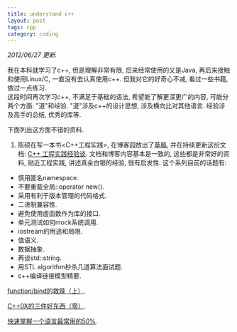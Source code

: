 ```yaml
---
title: understand c++
layout: post
tags: cpp
category: coding
---
```


*2012/06/27 更新.*

我在本科就学习了c++, 但是理解非常有限, 后来经常使用的又是Java, 再后来接触和使用Linux/C, 一直没有去认真使用c++. 但我对它的好奇心不减, 看过一些书籍, 做过一点练习.  
这段时间再次学习c++, 不满足于基础的语法, 希望能了解更深更广的内容, 可能分两个方面: "道"和经验. "道"涉及c++的设计思想, 涉及横向比对其他语言. 经验涉及高手的总结, 优秀的库等.

下面列出这方面不错的资料.

1. 陈硕在写一本书<C++工程实践>, 在博客园放出了[草稿](http://www.cnblogs.com/Solstice/category/287661.html), 并在持续更新这份文档: [C++ 工程实践经验谈](http://cloud.github.com/downloads/chenshuo/documents/CppPractice.pdf). 文档和博客内容基本是一致的, 这些都是非常好的资料, 贴近工程实践, 讲述真金白银的经验, 很有启发性. 这个系列目前的话题有:  
- 慎用匿名namespace.  
- 不要重载全局::operator new().  
- 采用有利于版本管理的代码格式.  
- 二进制兼容性.  
- 避免使用虚函数作为库的接口.  
- 单元测试如何mock系统调用.  
- iostream的用途和局限.  
- 值语义.  
- 数据抽象.  
- 再谈std::string.  
- 用STL algorithm秒杀几道算法面试题.  
- c++编译链接模型精要.  

[function/bind的救赎（上）](http://blog.csdn.net/myan/article/details/5928531).

[C++0X的三件好东西（零）](http://blog.csdn.net/myan/article/details/5877305).

[快速掌握一个语言最常用的50%](http://blog.csdn.net/myan/article/details/3144661).